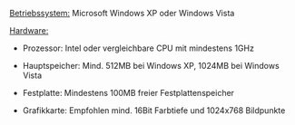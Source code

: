 <u>Betriebssystem:</u>
Microsoft Windows XP oder Windows Vista

<u>Hardware:</u>

*   Prozessor: Intel oder vergleichbare CPU mit mindestens 1GHz

*   Hauptspeicher: Mind. 512MB bei Windows XP, 1024MB bei Windows Vista

*   Festplatte: Mindestens 100MB freier Festplattenspeicher

*   Grafikkarte: Empfohlen mind. 16Bit Farbtiefe und 1024x768 Bildpunkte


